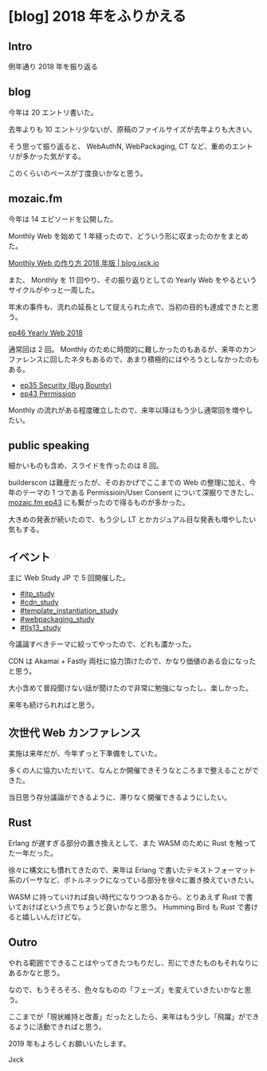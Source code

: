 # [blog] 2018 年をふりかえる

## Intro

例年通り 2018 年を振り返る


## blog

今年は 20 エントリ書いた。

去年よりも 10 エントリ少ないが、原稿のファイルサイズが去年よりも大きい。

そう思って振り返ると、 WebAuthN, WebPackaging, CT など、重めのエントリが多かった気がする。

このくらいのペースが丁度良いかなと思う。


## mozaic.fm

今年は 14 エピソードを公開した。

Monthly Web を始めて 1 年経ったので、どういう形に収まったのかをまとめた。

[Monthly Web の作り方 2018 年版 | blog.jxck.io](https://blog.jxck.io/entries/2018-07-18/how-to-logging-monthly-web.html)

また、 Monthly を 11 回やり、その振り返りとしての Yearly Web をやるというサイクルがやっと一周した。

年末の事件も、流れの延長として捉えられた点で、当初の目的も達成できたと思う。

[ep46 Yearly Web 2018](https://mozaic.fm/episodes/46/yearly-web-2018.html)

通常回は 2 回。 Monthly のために時間的に難しかったのもあるが、来年のカンファレンスに回したネタもあるので、あまり積極的にはやろうとしなかったのもある。

- [ep35 Security (Bug Bounty)](https://mozaic.fm/episodes/35/security-bugbounty.html)
- [ep43 Permission](https://mozaic.fm/episodes/43/permission.html)

Monthly の流れがある程度確立したので、来年以降はもう少し通常回を増やしたい。


## public speaking

細かいものも含め、スライドを作ったのは 8 回。

builderscon は難産だったが、そのおかげでここまでの Web の整理に加え、今年のテーマの 1 つである Permissioin/User Consent について深掘りできたし、 [mozaic.fm ep43](https://mozaic.fm/episodes/43/permission.html) にも繋がったので得るものが多かった。

大きめの発表が続いたので、もう少し LT とかカジュアル目な発表も増やしたい気もする。


## イベント

主に Web Study JP で 5 回開催した。

- [#itp_study](https://web-study.connpass.com/event/84158/)
- [#cdn_study](https://http2study.connpass.com/event/81469/)
- [#template_instantiation_study](https://web-study.connpass.com/event/80198/)
- [#webpackaging_study](https://web-study.connpass.com/event/78978/)
- [#tls13_study](https://http2study.connpass.com/event/77498/)

今議論すべきテーマに絞ってやったので、どれも濃かった。

CDN は Akamai + Fastly 両社に協力頂けたので、かなり価値のある会になったと思う。

大小含めて普段聞けない話が聞けたので非常に勉強になったし、楽しかった。

来年も続けられればと思う。


## 次世代 Web カンファレンス

実施は来年だが、今年ずっと下準備をしていた。

多くの人に協力いただいて、なんとか開催できそうなところまで整えることができた。

当日思う存分議論ができるように、滞りなく開催できるようにしたい。


## Rust

Erlang が遅すぎる部分の置き換えとして、また WASM のために Rust を触ってた一年だった。

徐々に構文にも慣れてきたので、来年は Erlang で書いたテキストフォーマット系のパーサなど、ボトルネックになっている部分を徐々に置き換えていきたい。

WASM に持っていければ良い時代になりつつあるから、とりあえず Rust で書いておけばという点でちょうど良いかなと思う。 Humming Bird も Rust で書けると嬉しいんだけどな。


## Outro

やれる範囲でできることはやってきたつもりだし、形にできたものもそれなりにあるかなと思う。

なので、もうそろそろ、色々なものの「フェーズ」を変えていきたいかなと思う。

ここまでが「現状維持と改善」だったとしたら、来年はもう少し「飛躍」ができるように活動できればと思う。

2019 年もよろしくお願いいたします。

Jxck